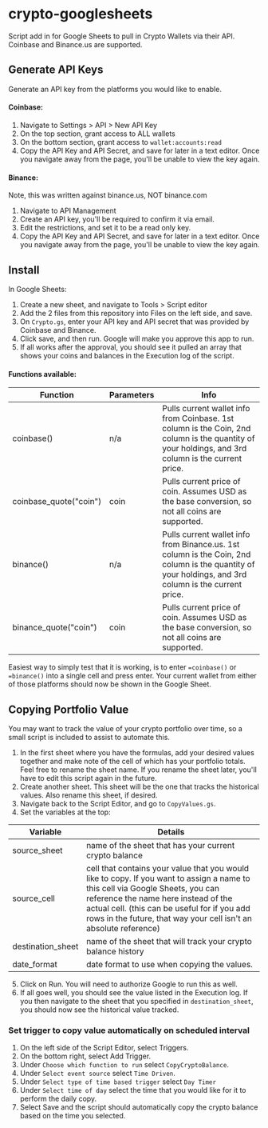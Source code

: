 # crypto-googlesheets
Script add in for Google Sheets to pull in Crypto Wallets via their API. Coinbase and Binance.us are supported.

## Generate API Keys
Generate an API key from the platforms you would like to enable.

#### Coinbase:
1. Navigate to Settings > API > New API Key
1. On the top section, grant access to ALL wallets
1. On the bottom section, grant access to `wallet:accounts:read`
1. Copy the API Key and API Secret, and save for later in a text editor. Once you navigate away from the page, you'll be unable to view the key again.

#### Binance:
Note, this was written against binance.us, NOT binance.com
1. Navigate to API Management
1. Create an API key, you'll be required to confirm it via email.
1. Edit the restrictions, and set it to be a read only key.
1. Copy the API Key and API Secret, and save for later in a text editor. Once you navigate away from the page, you'll be unable to view the key again.

## Install
In Google Sheets:
1. Create a new sheet, and navigate to Tools > Script editor
1. Add the 2 files from this repository into Files on the left side, and save.
1. On `Crypto.gs`, enter your API key and API secret that was provided by Coinbase and Binance.
1. Click save, and then run. Google will make you approve this app to run.
1. If all works after the approval, you should see it pulled an array that shows your coins and balances in the Execution log of the script. 

#### Functions available:

Function | Parameters | Info
-------- | ---------- | -----
coinbase() | n/a | Pulls current wallet info from Coinbase. 1st column is the Coin, 2nd column is the quantity of your holdings, and 3rd column is the current price.
coinbase_quote("coin") | coin | Pulls current price of coin. Assumes USD as the base conversion, so not all coins are supported.
binance() | n/a | Pulls current wallet info from Binance.us. 1st column is the Coin, 2nd column is the quantity of your holdings, and 3rd column is the current price.
binance_quote("coin") | coin | Pulls current price of coin. Assumes USD as the base conversion, so not all coins are supported.

Easiest way to simply test that it is working, is to enter `=coinbase()` or `=binance()` into a single cell and press enter. Your current wallet from either of those platforms should now be shown in the Google Sheet.

## Copying Portfolio Value
You may want to track the value of your crypto portfolio over time, so a small script is included to assist to automate this.

1. In the first sheet where you have the formulas, add your desired values together and make note of the cell of which has your portfolio totals. Feel free to rename the sheet name. If you rename the sheet later, you'll have to edit this script again in the future.
1. Create another sheet. This sheet will be the one that tracks the historical values. Also rename this sheet, if desired.
1. Navigate back to the Script Editor, and go to `CopyValues.gs`. 
1. Set the variables at the top:

Variable | Details
-------- | -------
source_sheet | name of the sheet that has your current crypto balance
source_cell | cell that contains your value that you would like to copy. If you want to assign a name to this cell via Google Sheets, you can reference the name here instead of the actual cell. (this can be useful for if you add rows in the future, that way your cell isn't an absolute reference)
destination_sheet | name of the sheet that will track your crypto balance history
date_format | date format to use when copying the values.

5. Click on Run. You will need to authorize Google to run this as well.
6. If all goes well, you should see the value listed in the Execution log. If you then navigate to the sheet that you specified in `destination_sheet`, you should now see the historical value tracked.

### Set trigger to copy value automatically on scheduled interval
1. On the left side of the Script Editor, select Triggers.
1. On the bottom right, select Add Trigger.
1. Under `Choose which function to run` select `CopyCryptoBalance`.
1. Under `Select event source` select `Time Driven`.
1. Under `Select type of time based trigger` select `Day Timer`
1. Under `Select time of day` select the time that you would like for it to perform the daily copy.
1. Select Save and the script should automatically copy the crypto balance based on the time you selected. 
